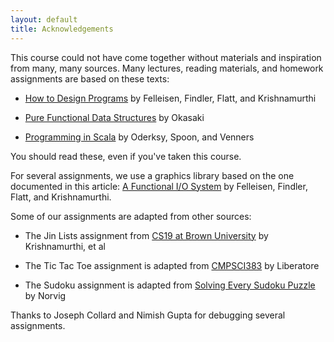 ```yaml
---
layout: default
title: Acknowledgements
---
```


This course could not have come together without materials
and inspiration from many, many sources.  Many lectures, reading materials,
and homework assignments are based on these texts:

- [How to Design Programs](http://www.htdp.org) by Felleisen, Findler, Flatt,
  and Krishnamurthi

- [Pure Functional Data Structures](http://dl.acm.org/citation.cfm?id=280586)
  by Okasaki

- [Programming in Scala](http://www.artima.com/shop/programming_in_scala_2ed) by
  Oderksy, Spoon, and Venners

You should read these, even if you've taken this course.

For several assignments, we use a graphics library based on the one documented
in this article: [A Functional I/O System] by Felleisen, Findler, Flatt, and
Krishnamurthi.

Some of our assignments are adapted from other sources:

- The Jin Lists assignment from
  [CS19 at Brown University](http://cs.brown.edu/courses/cs019/) by Krishnamurthi, et al

- The Tic Tac Toe assignment is adapted from
  [CMPSCI383](http://www-edlab.cs.umass.edu/cs383/assignments/assignment03/)
  by Liberatore

- The Sudoku assignment is adapted from [Solving Every Sudoku Puzzle]
  by Norvig

Thanks to Joseph Collard and Nimish Gupta for debugging several assignments.

[A Functional I/O System]: http://cs.brown.edu/~sk/Publications/Papers/Published/fffk-functional-io/

[Solving Every Sudoku Puzzle]: http://norvig.com/sudoku.html